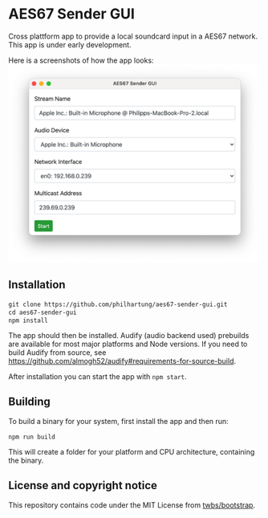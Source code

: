 # AES67 Sender GUI
Cross plattform app to provide a local soundcard input in a AES67 network. This app is under early development.

Here is a screenshots of how the app looks:
![Screenshot](doc/screenshot.png "Screenshot")

## Installation
```
git clone https://github.com/philhartung/aes67-sender-gui.git
cd aes67-sender-gui
npm install
```
The app should then be installed.  Audify (audio backend used) prebuilds are available for most major platforms and Node versions. If you need to build Audify from source, see https://github.com/almogh52/audify#requirements-for-source-build.

After installation you can start the app with `npm start`.

## Building
To build a binary for your system, first install the app and then run:
```
npm run build
```
This will create a folder for your platform and CPU architecture, containing the binary.
 

## License and copyright notice
This repository contains code under the MIT License from [twbs/bootstrap](https://github.com/twbs/bootstrap).

